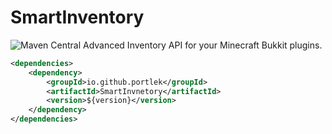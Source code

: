 # SmartInventory
![Maven Central](https://img.shields.io/maven-central/v/io.github.portlek/SmartInventory)
Advanced Inventory API for your Minecraft Bukkit plugins.

```xml
<dependencies>
    <dependency>
        <groupId>io.github.portlek</groupId>
        <artifactId>SmartInvnetory</artifactId>
        <version>${version}</version>
    </dependency>
</dependencies>
```

